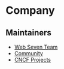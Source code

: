 # Company

## Maintainers

* [Web Seven Team ](https://github.com/web-seven)
* [Community ](https://github.com/web-seven/paas.dev)
* [CNCF Projects ](https://www.cncf.io/projects/)